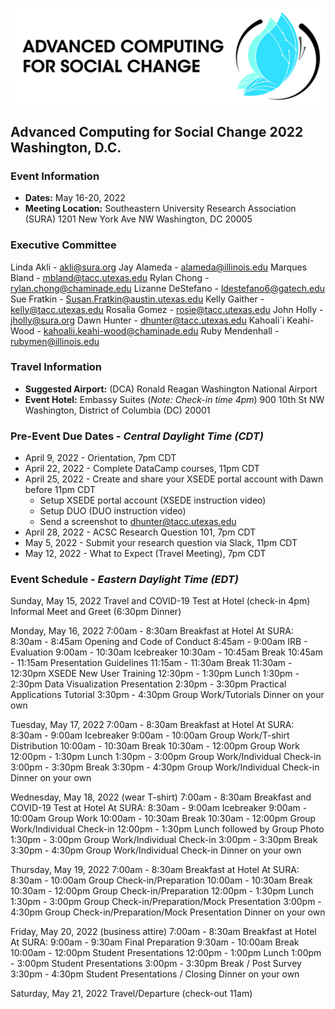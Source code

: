 ![ASCS Header](assets/logo/ACSC-Horizontal%402x-100.jpg)
## Advanced Computing for Social Change 2022 Washington, D.C.

### Event Information
* **Dates:** May 16-20, 2022
* **Meeting Location:** 
    Southeastern University Research Association (SURA) 
    1201 New York Ave NW
    Washington, DC 20005

### Executive Committee
Linda Akli - [akli@sura.org](mailto:akli@sura.org?subject=[ACSC22-DC])
Jay Alameda	- [alameda@illinois.edu](mailto:alameda@illinois.edu)
Marques Bland -	[mbland@tacc.utexas.edu](mailto:mbland@tacc.utexas.edu?subject=[ACSC22-DC])
Rylan Chong - [rylan.chong@chaminade.edu](mailto:rylan.chong@chaminade.edu?subject=[ACSC22-DC])
Lizanne DeStefano - [ldestefano6@gatech.edu](mailto:ldestefano6@gatech.edu?subject=[ACSC22-DC])
Sue Fratkin - [Susan.Fratkin@austin.utexas.edu](mailto:Susan.Fratkin@austin.utexas.edu?subject=[ACSC22-DC])
Kelly Gaither - [kelly@tacc.utexas.edu](mailto:kelly@tacc.utexas.edu?subject=[ACSC22-DC])
Rosalia Gomez - [rosie@tacc.utexas.edu](mailto:rosie@tacc.utexas.edu?subject=[ACSC22-DC])
John Holly - [jholly@sura.org](mailto:jholly@sura.org?subject=[ACSC22-DC])
Dawn Hunter - [dhunter@tacc.utexas.edu](mailto:dhunter@tacc.utexas.edu?subject=[ACSC22-DC])
Kahoali`i Keahi-Wood - [kahoalii.keahi-wood@chaminade.edu](mailto:kahoalii.keahi-wood@chaminade.edu?subject=[ACSC22-DC])
Ruby Mendenhall - [rubymen@illinois.edu](mailto:rubymen@illinois.edu?subject=[ACSC22-DC])



### Travel Information
* **Suggested Airport:** (DCA) Ronald Reagan Washington National Airport
* **Event Hotel:**
    Embassy Suites (_Note: Check-in time 4pm_)
    900 10th St NW
    Washington, District of Columbia (DC) 20001
    
### Pre-Event Due Dates - _Central Daylight Time (CDT)_
* April 9, 2022 -  Orientation, 7pm CDT
* April 22, 2022 -  Complete DataCamp courses, 11pm CDT
* April 25, 2022 - Create and share your XSEDE portal account with Dawn before 11pm CDT
  * Setup XSEDE portal account (XSEDE instruction video)
  * Setup DUO (DUO instruction video)
  * Send a screenshot to dhunter@tacc.utexas.edu
* April 28, 2022 - ACSC Research Question 101, 7pm CDT
* May 5, 2022 - Submit your research question via Slack, 11pm CDT
* May 12, 2022 - What to Expect (Travel Meeting), 7pm CDT

### Event Schedule - _Eastern Daylight Time (EDT)_
Sunday, May 15, 2022 
Travel and COVID-19 Test at Hotel (check-in 4pm)
Informal Meet and Greet (6:30pm Dinner)

Monday, May 16, 2022 
7:00am - 8:30am       	Breakfast at Hotel 
At SURA:
8:30am - 8:45am	Opening and Code of Conduct 
8:45am - 9:00am	IRB - Evaluation 
9:00am - 10:30am	Icebreaker
10:30am - 10:45am	Break
10:45am - 11:15am	Presentation Guidelines 
11:15am - 11:30am	Break
11:30am - 12:30pm	XSEDE New User Training 
12:30pm - 1:30pm 	Lunch
1:30pm - 2:30pm	Data Visualization Presentation
2:30pm - 3:30pm	Practical Applications Tutorial
3:30pm - 4:30pm	Group Work/Tutorials 
Dinner on your own

Tuesday, May 17, 2022 
7:00am - 8:30am       	Breakfast at Hotel
At SURA:
8:30am - 9:00am	Icebreaker
9:00am - 10:00am	Group Work/T-shirt Distribution
10:00am - 10:30am	Break
10:30am - 12:00pm	Group Work
12:00pm - 1:30pm	Lunch 
1:30pm - 3:00pm	Group Work/Individual Check-in
3:00pm - 3:30pm	Break 
3:30pm - 4:30pm	Group Work/Individual Check-in
Dinner on your own

Wednesday, May 18, 2022 (wear T-shirt)
7:00am - 8:30am       	Breakfast and COVID-19 Test at Hotel
At SURA:
8:30am - 9:00am	Icebreaker
9:00am - 10:00am	Group Work
10:00am - 10:30am	Break
10:30am - 12:00pm	Group Work/Individual Check-in
12:00pm - 1:30pm	Lunch followed by Group Photo               
1:30pm - 3:00pm	Group Work/Individual Check-in
3:00pm - 3:30pm	Break 
3:30pm - 4:30pm	Group Work/Individual Check-in
Dinner on your own

Thursday, May 19, 2022
7:00am - 8:30am       	Breakfast at Hotel
At SURA:
8:30am - 10:00am 	Group Check-in/Preparation 
10:00am - 10:30am	Break
10:30am - 12:00pm	Group Check-in/Preparation
12:00pm - 1:30pm	Lunch
1:30pm - 3:00pm	Group Check-in/Preparation/Mock Presentation
3:00pm - 4:30pm	Group Check-in/Preparation/Mock Presentation
Dinner on your own

Friday, May 20, 2022  (business attire)
7:00am - 8:30am       	Breakfast at Hotel
At SURA:
9:00am - 9:30am	Final Preparation
9:30am - 10:00am	Break
10:00am - 12:00pm	Student Presentations
12:00pm - 1:00pm	Lunch
1:00pm - 3:00pm	Student Presentations
3:00pm - 3:30pm	Break / Post Survey
3:30pm - 4:30pm	Student Presentations / Closing
Dinner on your own

Saturday, May 21, 2022
Travel/Departure (check-out 11am)



  
